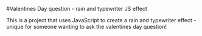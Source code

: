 #Valentines Day question - rain and typewriter JS effect

This is a project that uses JavaScript to create a rain and typewriter effect - unique for someone wanting to ask the valentines day question!
